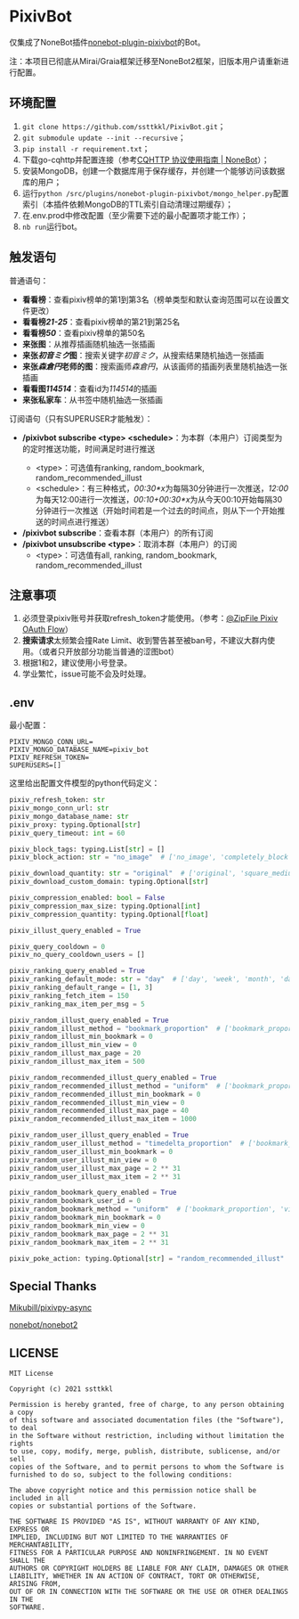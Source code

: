 PixivBot
=====

仅集成了NoneBot插件[nonebot-plugin-pixivbot](https://github.com/ssttkkl/nonebot-plugin-pixivbot)的Bot。

注：本项目已彻底从Mirai/Graia框架迁移至NoneBot2框架，旧版本用户请重新进行配置。

## 环境配置

1. `git clone https://github.com/ssttkkl/PixivBot.git`；
2. `git submodule update --init --recursive`；
3. `pip install -r requirement.txt`；
4. 下载go-cqhttp并配置连接（参考[CQHTTP 协议使用指南 | NoneBot](https://v2.nonebot.dev/guide/cqhttp-guide.html)）；
5. 安装MongoDB，创建一个数据库用于保存缓存，并创建一个能够访问该数据库的用户；
6. 运行`python /src/plugins/nonebot-plugin-pixivbot/mongo_helper.py`配置索引（本插件依赖MongoDB的TTL索引自动清理过期缓存）；
7. 在.env.prod中修改配置（至少需要下述的最小配置项才能工作）；
8. `nb run`运行bot。

## 触发语句

普通语句：

- **看看榜**：查看pixiv榜单的第1到第3名（榜单类型和默认查询范围可以在设置文件更改）
- **看看榜*21-25***：查看pixiv榜单的第21到第25名
- **看看榜*50***：查看pixiv榜单的第50名
- **来张图**：从推荐插画随机抽选一张插画
- **来张*初音ミク*图**：搜索关键字*初音ミク*，从搜索结果随机抽选一张插画
- **来张*森倉円*老师的图**：搜索画师*森倉円*，从该画师的插画列表里随机抽选一张插画
- **看看图*114514***：查看id为*114514*的插画
- **来张私家车**：从书签中随机抽选一张插画

订阅语句（只有SUPERUSER才能触发）：

- **/pixivbot subscribe \<type\> \<schedule\>**：为本群（本用户）订阅类型为<type>的定时推送功能，时间满足<schedule>时进行推送
    - \<type\>：可选值有ranking, random_bookmark, random_recommended_illust
    - \<schedule\>：有三种格式，*00:30\*x*为每隔30分钟进行一次推送，*12:00*为每天12:00进行一次推送，*00:10+00:30\*x*为从今天00:10开始每隔30分钟进行一次推送（开始时间若是一个过去的时间点，则从下一个开始推送的时间点进行推送）
- **/pixivbot subscribe**：查看本群（本用户）的所有订阅
- **/pixivbot unsubscribe \<type\>**：取消本群（本用户）的订阅
    - \<type\>：可选值有all, ranking, random_bookmark, random_recommended_illust

## 注意事项

1. 必须登录pixiv账号并获取refresh_token才能使用。（参考：[@ZipFile Pixiv OAuth Flow](https://gist.github.com/ZipFile/c9ebedb224406f4f11845ab700124362)）
2. **搜索请求**太频繁会撞Rate Limit、收到警告甚至被ban号，不建议大群内使用。（或者只开放部分功能当普通的涩图bot）
3. 根据1和2，建议使用小号登录。
4. 学业繁忙，issue可能不会及时处理。

## .env

最小配置：
```
PIXIV_MONGO_CONN_URL=
PIXIV_MONGO_DATABASE_NAME=pixiv_bot
PIXIV_REFRESH_TOKEN=
SUPERUSERS=[]
```

这里给出配置文件模型的python代码定义：

```python
pixiv_refresh_token: str
pixiv_mongo_conn_url: str
pixiv_mongo_database_name: str
pixiv_proxy: typing.Optional[str]
pixiv_query_timeout: int = 60

pixiv_block_tags: typing.List[str] = []
pixiv_block_action: str = "no_image"  # ['no_image', 'completely_block', 'no_reply']

pixiv_download_quantity: str = "original"  # ['original', 'square_medium', 'medium', 'large']
pixiv_download_custom_domain: typing.Optional[str]

pixiv_compression_enabled: bool = False
pixiv_compression_max_size: typing.Optional[int]
pixiv_compression_quantity: typing.Optional[float]

pixiv_illust_query_enabled = True

pixiv_query_cooldown = 0
pixiv_no_query_cooldown_users = []

pixiv_ranking_query_enabled = True
pixiv_ranking_default_mode: str = "day"  # ['day', 'week', 'month', 'day_male', 'day_female', 'week_original', 'week_rookie', 'day_manga']
pixiv_ranking_default_range = [1, 3]
pixiv_ranking_fetch_item = 150
pixiv_ranking_max_item_per_msg = 5

pixiv_random_illust_query_enabled = True
pixiv_random_illust_method = "bookmark_proportion"  # ['bookmark_proportion', 'view_proportion', 'timedelta_proportion', 'uniform']
pixiv_random_illust_min_bookmark = 0
pixiv_random_illust_min_view = 0
pixiv_random_illust_max_page = 20
pixiv_random_illust_max_item = 500

pixiv_random_recommended_illust_query_enabled = True
pixiv_random_recommended_illust_method = "uniform"  # ['bookmark_proportion', 'view_proportion', 'timedelta_proportion', 'uniform']
pixiv_random_recommended_illust_min_bookmark = 0
pixiv_random_recommended_illust_min_view = 0
pixiv_random_recommended_illust_max_page = 40
pixiv_random_recommended_illust_max_item = 1000

pixiv_random_user_illust_query_enabled = True
pixiv_random_user_illust_method = "timedelta_proportion"  # ['bookmark_proportion', 'view_proportion', 'timedelta_proportion', 'uniform']
pixiv_random_user_illust_min_bookmark = 0
pixiv_random_user_illust_min_view = 0
pixiv_random_user_illust_max_page = 2 ** 31
pixiv_random_user_illust_max_item = 2 ** 31

pixiv_random_bookmark_query_enabled = True
pixiv_random_bookmark_user_id = 0
pixiv_random_bookmark_method = "uniform"  # ['bookmark_proportion', 'view_proportion', 'timedelta_proportion', 'uniform']
pixiv_random_bookmark_min_bookmark = 0
pixiv_random_bookmark_min_view = 0
pixiv_random_bookmark_max_page = 2 ** 31
pixiv_random_bookmark_max_item = 2 ** 31

pixiv_poke_action: typing.Optional[str] = "random_recommended_illust"  # ["", "ranking", "random_recommended_illust", "random_bookmark"]
```

## Special Thanks

[Mikubill/pixivpy-async](https://github.com/Mikubill/pixivpy-async)

[nonebot/nonebot2](https://github.com/nonebot/nonebot2)


## LICENSE

```
MIT License

Copyright (c) 2021 ssttkkl

Permission is hereby granted, free of charge, to any person obtaining a copy
of this software and associated documentation files (the "Software"), to deal
in the Software without restriction, including without limitation the rights
to use, copy, modify, merge, publish, distribute, sublicense, and/or sell
copies of the Software, and to permit persons to whom the Software is
furnished to do so, subject to the following conditions:

The above copyright notice and this permission notice shall be included in all
copies or substantial portions of the Software.

THE SOFTWARE IS PROVIDED "AS IS", WITHOUT WARRANTY OF ANY KIND, EXPRESS OR
IMPLIED, INCLUDING BUT NOT LIMITED TO THE WARRANTIES OF MERCHANTABILITY,
FITNESS FOR A PARTICULAR PURPOSE AND NONINFRINGEMENT. IN NO EVENT SHALL THE
AUTHORS OR COPYRIGHT HOLDERS BE LIABLE FOR ANY CLAIM, DAMAGES OR OTHER
LIABILITY, WHETHER IN AN ACTION OF CONTRACT, TORT OR OTHERWISE, ARISING FROM,
OUT OF OR IN CONNECTION WITH THE SOFTWARE OR THE USE OR OTHER DEALINGS IN THE
SOFTWARE.

```
